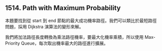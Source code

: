 ## 1514. Path with Maximum Probability

本題要找到從 start 到 end 節點的最大成功機率路徑。我們可以類比於最短路徑問題，採用 Dijkstra 演算法的變形來解。

我們將加法路徑長度轉換為乘法路徑機率，要最大化機率乘積，所以使用 Max-Priority Queue，每次取出機率最大的路徑進行擴展。
